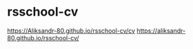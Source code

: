 # rsschool-cv

https://Aliksandr-80.github.io/rsschool-cv/cv
https://aliksandr-80.github.io/rsschool-cv/

